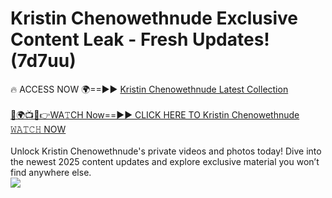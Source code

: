 # Kristin Chenowethnude Exclusive Content Leak - Fresh Updates! (7d7uu)

🔥 ACCESS NOW 🌍==►► <a href="https://tinyurl.com/yc657z5k" rel="nofollow">Kristin Chenowethnude Latest Collection</a>
<br><br>
[🔴🌍📺📱👉WA𝚃CH Now==►► CLICK HERE TO Kristin Chenowethnude 𝚆𝙰𝚃𝙲𝙷 NOW](https://tinyurl.com/yc657z5k)
<br><br>
Unlock Kristin Chenowethnude's private videos and photos today! Dive into the newest 2025 content updates and explore exclusive material you won’t find anywhere else.
<br>
<a href="https://tinyurl.com/yc657z5k" rel="nofollow" data-target="animated-image.originalLink"><img src="https://camo.githubusercontent.com/8a4f000d20f83aca3bf7ec5f350d767afa0574a8a352519fd8cfa583a6f93a33/68747470733a2f2f692e696d6775722e636f6d2f644a486b345a712e676966" data-canonical-src="https://i.imgur.com/dJHk4Zq.gif" style="max-width: 100%; display: inline-block;" data-target="animated-image.originalImage"></a>
<br>

